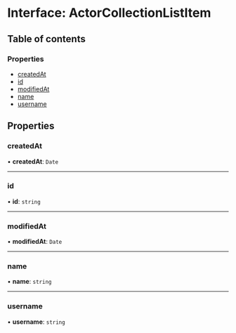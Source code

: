 # Interface: ActorCollectionListItem

## Table of contents

### Properties

- [createdAt](ActorCollectionListItem.md#createdat)
- [id](ActorCollectionListItem.md#id)
- [modifiedAt](ActorCollectionListItem.md#modifiedat)
- [name](ActorCollectionListItem.md#name)
- [username](ActorCollectionListItem.md#username)

## Properties

### <a id="createdat" name="createdat"></a> createdAt

• **createdAt**: `Date`

___

### <a id="id" name="id"></a> id

• **id**: `string`

___

### <a id="modifiedat" name="modifiedat"></a> modifiedAt

• **modifiedAt**: `Date`

___

### <a id="name" name="name"></a> name

• **name**: `string`

___

### <a id="username" name="username"></a> username

• **username**: `string`
